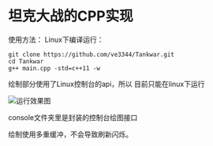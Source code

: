 # 坦克大战的CPP实现

使用方法：
Linux下编译运行：
```
git clone https://github.com/ve3344/Tankwar.git
cd Tankwar
g++ main.cpp -std=c++11 -w
```

绘制部分使用了Linux控制台的api，所以 目前只能在linux下运行

![运行效果图](https://upload-images.jianshu.io/upload_images/12618874-1d744f306aa5b0a9.png?imageMogr2/auto-orient/strip%7CimageView2/2/w/1240)

console文件夹里是封装的控制台绘图接口

绘制使用多重缓冲，不会导致刷新闪烁。
